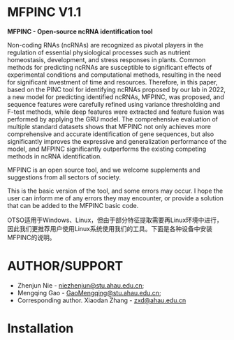 # MFPINC V1.1
**MFPINC - Open-source ncRNA identification tool** 

Non-coding RNAs (ncRNAs) are recognized as pivotal players in the regulation of essential physiological processes such as nutrient homeostasis, development, and stress responses in plants. Common methods for predicting ncRNAs are susceptible to significant effects of experimental conditions and computational methods, resulting in the need for significant investment of time and resources. Therefore, in this paper, based on the PINC tool for identifying ncRNAs proposed by our lab in 2022, a new model for predicting identified ncRNAs, MFPINC, was proposed, and sequence features were carefully refined using variance thresholding and F-test methods, while deep features were extracted and feature fusion was performed by applying the GRU model. The comprehensive evaluation of multiple standard datasets shows that MFPINC not only achieves more comprehensive and accurate identification of gene sequences, but also significantly improves the expressive and generalization performance of the model, and MFPINC significantly outperforms the existing competing methods in ncRNA identification.  

MFPINC is an open source tool, and we welcome supplements and suggestions from all sectors of society.

This is the basic version of the tool, and some errors may occur. I hope the user can inform me of any errors they may encounter, or provide a solution that can be added to the MFPINC basic code.

OTSO适用于Windows、Linux，但由于部分特征提取需要再Linux环境中进行，因此我们更推荐用户使用Linux系统使用我们的工具。下面是各种设备中安装MFPINC的说明。</br>

# AUTHOR/SUPPORT
* Zhenjun Nie - niezhenjun@stu.ahau.edu.cn;</br>
* Mengqing Gao - GaoMengqing@stu.ahau.edu.cn;</br>
* Corresponding author. Xiaodan Zhang -  zxd@ahau.edu.cn

# Installation

